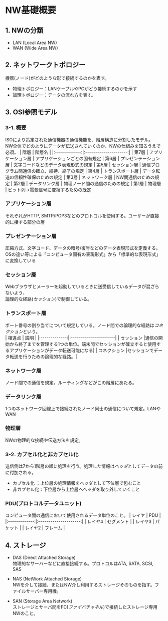 # NW基礎概要
## 1. NWの分類
* LAN (Local Area NW)
* WAN (Wide Area NW)

## 2. ネットワークトポロジー
機器(ノード)がどのような形で接続するのかを表す。  
* 物理トポロジー：LANケーブルやPCがどう接続するのかを示す
* 論理トポロジー：データの流れ方を表す。

## 3. OSI参照モデル
### 3-1. 概要
ISOにより策定された通信機器の通信機能を、階層構造に分割したモデル。  
NW全体でどのようにデータが伝送されていくのか、NWの仕組みを知るうえで必須。
|    階層       |         階層名        |
|:-------------:|:---------------------:|
|   第7層       |   アプリケーション層  | アプリケーションごとの固有規定
|   第6層       |  プレゼンテーション層 | 文字コードなどのデータ表現形式の規定
|   第5層       |       セッション層    | 通信プログラム間通信の確立、維持、終了の規定
|   第4層       |    トランスポート層   | データ転送の信頼性確保のための規定
|   第3層       |     ネットワーク層    | NW間通信のための規定
|   第2層       |     データリンク層    | 物理ノード間の通信のための規定
|   第1層       |         物理層        | ビット列→電気信号に変換するための既定 

### アプリケーション層
それぞれがHTTP, SMTP/POP3などのプロトコルを使用する。ユーザーが直接的に接する部分の層

### プレゼンテーション層
圧縮方式、文字コード、データの暗号/復号などのデータ表現形式を定義する。  
OSの違い等による「コンピュータ固有の表現形式」から「標準的な表現形式」に変換している  

### セッション層
Webブラウザとメーラーを起動しているときに送受信しているデータが混ざらないよう、  
論理的な経路(*セッション*)で制御している。

### トランスポート層
ポート番号の割り当てについて規定している。ノード間での論理的な経路は*コネクション*という。  
|    相違点     |          説明         |
|:-------------:|:----------------------|
|  セッション   |通信の開始から終了までを管理する1つの単位。端末間でセッションが確立すると使用するアプリケーションがデータ転送可能になる|
| コネクション  |セッションでデータ転送を行うための論理的な経路。| 

### ネットワーク層
ノード間での通信を規定。ルーティングなどがこの階層にあたる。

### データリンク層
1つのネットワーク回線上で接続されたノード同士の通信について規定。LANやWAN

### 物理層
NWの物理的な接続や伝送方法を規定。

### 3-2. カプセル化と非カプセル化
送信側は7から1階層の順に処理を行う。処理した情報は*ヘッダ*としてデータの前に付加される。
* カプセル化  ：上位層の処理情報をヘッダとして下位層で包むこと
* 非カプセル化：下位層から上位層へヘッダを取り外していくこと

### PDU(プロトコルデータユニット)
コンピュータ間の通信において使用されるデータ単位のこと。
|    レイヤ     |          PDU          |
|:-------------:|:---------------------:|
|    レイヤ4    |       セグメント      | 
|    レイヤ3    |       パケット        | 
|    レイヤ2    |       フレーム        | 

## 4. ストレージ
* DAS (Direct Attached Storage)  
物理的なサーバーなどに直接接続する。プロトコルはATA, SATA, SCSI, SAS

* NAS (NetWork Attached Storage)  
NWを介して接続、またはNW介し利用するストレージそのものを指す。ファイルサーバー専用機。  

* SAN (Storage Area Network)  
ストレージとサーバ間をFC(*ファイバチャネル*)で接続したストレージ専用NWのこと。  
